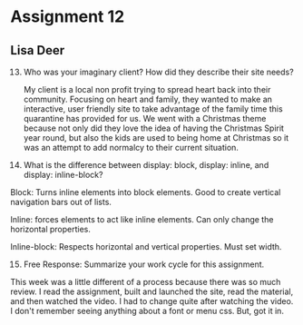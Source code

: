 # Assignment 12
## Lisa Deer


13. Who was your imaginary client? How did they describe their site needs?


      My client is a local non profit trying to spread heart back into their community. Focusing on heart and family, they wanted to make an interactive, user friendly site to take advantage of the family time this quarantine has provided for us. We went with a Christmas theme because not only did they love the idea of having the Christmas Spirit year round, but also the kids are used to being home at Christmas so it was an attempt to add normalcy to their current situation.


14. What is the difference between display: block, display: inline, and display: inline-block?

Block: Turns inline elements into block elements. Good to create vertical navigation bars out of lists.

Inline: forces elements to act like inline elements. Can only change the horizontal properties.

Inline-block: Respects horizontal and vertical properties. Must set width.


15. Free Response: Summarize your work cycle for this assignment.

This week was a little different of a process because there was so much review. I read the assignment, built and launched the site, read the material, and then watched the video. I had to change quite after watching the video. I don't remember seeing anything about a font or menu css. But, got it in.
